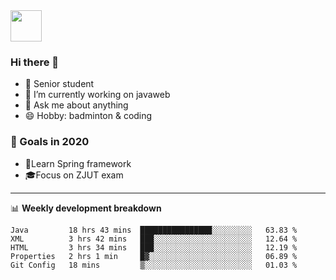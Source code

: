 <img src="https://github.com/egoist/egoist/raw/master/balloon.gif" width="50">

### Hi there 🐏

- 🌱 Senior student
- 🔭 I’m currently working on javaweb
- 💬 Ask me about anything
- 😄 Hobby: badminton & coding

### 🚀 Goals in 2020
+ 🍃Learn Spring framework
+ 🎓Focus on ZJUT exam
-------

📊 **Weekly development breakdown**
<!--START_SECTION:waka-->
```text
Java         18 hrs 43 mins  ████████████████░░░░░░░░░   63.83 % 
XML          3 hrs 42 mins   ███░░░░░░░░░░░░░░░░░░░░░░   12.64 % 
HTML         3 hrs 34 mins   ███░░░░░░░░░░░░░░░░░░░░░░   12.19 % 
Properties   2 hrs 1 min     █▓░░░░░░░░░░░░░░░░░░░░░░░   06.89 % 
Git Config   18 mins         ▒░░░░░░░░░░░░░░░░░░░░░░░░   01.03 % 
```
<!--END_SECTION:waka-->
